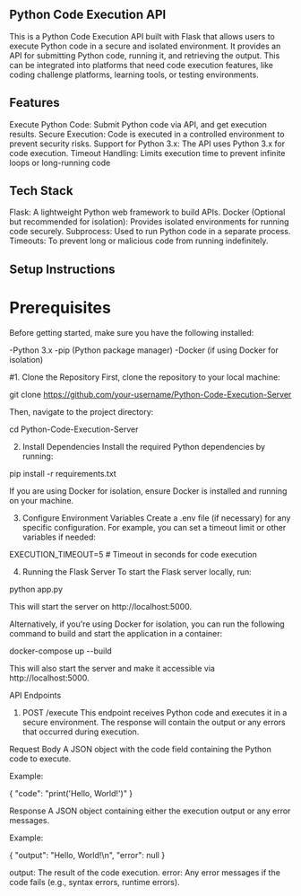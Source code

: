 ## Python Code Execution API
This is a Python Code Execution API built with Flask that allows users to execute Python code in a secure and isolated environment. It provides an API for submitting Python code, running it, and retrieving the output. This can be integrated into platforms that need code execution features, like coding challenge platforms, learning tools, or testing environments.

## Features
Execute Python Code: Submit Python code via API, and get execution results.
Secure Execution: Code is executed in a controlled environment to prevent security risks.
Support for Python 3.x: The API uses Python 3.x for code execution.
Timeout Handling: Limits execution time to prevent infinite loops or long-running code

## Tech Stack
Flask: A lightweight Python web framework to build APIs.
Docker (Optional but recommended for isolation): Provides isolated environments for running code securely.
Subprocess: Used to run Python code in a separate process.
Timeouts: To prevent long or malicious code from running indefinitely.


## Setup Instructions
# Prerequisites
Before getting started, make sure you have the following installed:

-Python 3.x
-pip (Python package manager)
-Docker (if using Docker for isolation)

#1. Clone the Repository
First, clone the repository to your local machine:

git clone https://github.com/your-username/Python-Code-Execution-Server

Then, navigate to the project directory:

cd Python-Code-Execution-Server

2. Install Dependencies
Install the required Python dependencies by running:

pip install -r requirements.txt

If you are using Docker for isolation, ensure Docker is installed and running on your machine.

3. Configure Environment Variables
Create a .env file (if necessary) for any specific configuration. For example, you can set a timeout limit or other variables if needed:

EXECUTION_TIMEOUT=5 # Timeout in seconds for code execution

4. Running the Flask Server
To start the Flask server locally, run:

python app.py

This will start the server on http://localhost:5000.

Alternatively, if you're using Docker for isolation, you can run the following command to build and start the application in a container:

docker-compose up --build

This will also start the server and make it accessible via http://localhost:5000.

API Endpoints
1. POST /execute
This endpoint receives Python code and executes it in a secure environment. The response will contain the output or any errors that occurred during execution.

Request Body
A JSON object with the code field containing the Python code to execute.

Example:

{ "code": "print('Hello, World!')" }

Response
A JSON object containing either the execution output or any error messages.

Example:

{ "output": "Hello, World!\n", "error": null }

output: The result of the code execution.
error: Any error messages if the code fails (e.g., syntax errors, runtime errors).

